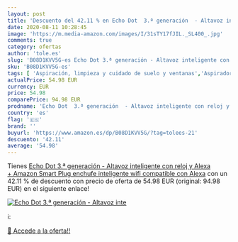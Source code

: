 ```yaml
---
layout: post
title: 'Descuento del 42.11 % en Echo Dot  3.ª generación  - Altavoz inte'
date: 2020-08-11 10:28:45
image: 'https://m.media-amazon.com/images/I/31sTY17fJIL._SL400_.jpg'
comments: true
category: ofertas
author: 'tole.es'
slug: 'B08D1KVV5G-es Echo Dot 3.ª generación - Altavoz inteligente con reloj y...'
sku: 'B08D1KVV5G-es'
tags: [ 'Aspiración, limpieza y cuidado de suelo y ventanas','Aspiradoras','Bombillas','Bombillas Wi-Fi','Dispositivos de red','Hogar y cocina','Iluminación','Informática','Robots aspiradores','Routers','Sistemas WiFi Mesh','alexa','enchufe','inteligente', ]
actualPrice: 54.98 EUR
currency: EUR
price: 54.98
comparePrice: 94.98 EUR
prodname: 'Echo Dot  3.ª generación  - Altavoz inteligente con reloj y Alexa + Amazon Smart Plug  enchufe inteligente wifi   compatible con Alexa'
country: 'es'
flag: '🇪🇸'
brand: ''
buyurl: 'https://www.amazon.es/dp/B08D1KVV5G/?tag=tolees-21'
descuento: '42.11'
average: '54.98'
---
```


Tienes [Echo Dot  3.ª generación  - Altavoz inteligente con reloj y Alexa + Amazon Smart Plug  enchufe inteligente wifi   compatible con Alexa](https://www.amazon.es/dp/B08D1KVV5G/?tag=tolees-21) con un 42.11 % de descuento con precio de oferta de 54.98 EUR (original: 94.98 EUR) en el siguiente enlace!

[![Echo Dot  3.ª generación  - Altavoz inte](https://m.media-amazon.com/images/I/31sTY17fJIL._SL400_.jpg)](https://www.amazon.es/dp/B08D1KVV5G/?tag=tolees-21)

ℹ️:


[🛒 Accede a la oferta!!](https://www.amazon.es/dp/B08D1KVV5G/?tag=tolees-21)

